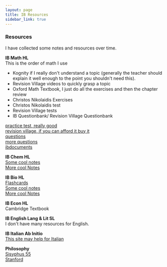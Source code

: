 ```yaml
---
layout: page
title: IB Resources
sidebar_link: true
---
```

### Resources

I have collected some notes and resources over time.  

**IB Math HL**\
This is the order of math I use
- Kognity if I really don't understand a topic (generally the teacher should explain it well enough to the point you shouldn't need this).
- Revision Village videos to quickly grasp a topic
- Oxford Math Textbook, I just do all the exercises and then the chapter review
- Christos Nikolaidis Exercises
- Christos Nikolaidis test
- Revision Village tests
- IB Questionbank/ Revision Village Questionbank

[practice test, really good](https://www.christosnikolaidis.com/en/maa-tests/)\
[revision village, if you can afford it buy it](https://www.revisionvillage.com/)\
[questions](https://www.examsolutions.net/international-exams/international-baccalaureate/higher-level/)\
[more questions](https://sites.google.com/view/cbhughesmath/ib-aa-hl)\
[ibdocuments](https://www.ibdocuments.com/IB%20QUESTIONBANKS/4.%20Fourth%20Edition/questionbank.ibo.org/en/teachers/00000/questionbanks/7-dp-mathematics-hl/syllabus_sections.html)

**IB Chem HL**\
[Some cool notes](https://ib-dead.weebly.com/ib-chemistry.html)\
[More cool Notes](https://thesciencecodex.wordpress.com/ib-chemistry/)

**IB Bio HL**\
[Flashcards](https://www.brainscape.com/packs/ib-biology-hl-10427849)\
[Some cool notes](https://ib-dead.weebly.com/ib-biology.html)\
[More cool Notes](https://thesciencecodex.wordpress.com/ib-biology-notes/)

**IB Econ HL**\
Cambridge Textbook

**IB English Lang & Lit SL**\
I don't have many resources for English.

**IB Italian Ab Initio**\
[This site may help for Italian](https://ibitalianabinitio.wordpress.com/)

**Philosophy**\
[Sisyphus 55](https://www.youtube.com/channel/UCDETFHKteb-C_EaXmRKvP4w)\
[Stanford](https://plato.stanford.edu/index.html)
